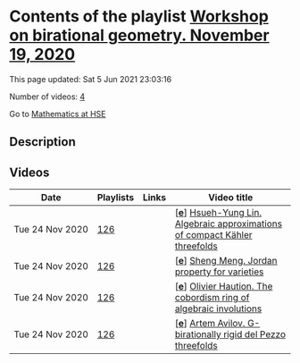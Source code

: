 # Contents of the playlist [Workshop on birational geometry. November 19, 2020](https://www.youtube.com/playlist?list=PLq3E5oubNNoBT1VTsQFTq-P1p8TPcr-6a)

This page updated: Sat 5 Jun 2021 23:03:16

Number of videos: [4](#videos)

Go to [Mathematics at HSE](../README.md)

## Description



## Videos

|Date|Playlists|Links|Video title|
|---|---|---|---|
| Tue&nbsp;24&nbsp;Nov&nbsp;2020 | [126](../playlists/126 "Workshop on birational geometry. November 19, 2020") |  | [[**e**](https://studio.youtube.com/video/dsbrIARqn_4/edit "Edit")] [Hsueh-Yung Lin. Algebraic approximations of compact Kähler threefolds](https://www.youtube.com/watch?v=dsbrIARqn_4&list=PLq3E5oubNNoBT1VTsQFTq-P1p8TPcr-6a) |
| Tue&nbsp;24&nbsp;Nov&nbsp;2020 | [126](../playlists/126 "Workshop on birational geometry. November 19, 2020") |  | [[**e**](https://studio.youtube.com/video/LGnWU7FhfZY/edit "Edit")] [Sheng Meng. Jordan property for varieties](https://www.youtube.com/watch?v=LGnWU7FhfZY&list=PLq3E5oubNNoBT1VTsQFTq-P1p8TPcr-6a) |
| Tue&nbsp;24&nbsp;Nov&nbsp;2020 | [126](../playlists/126 "Workshop on birational geometry. November 19, 2020") |  | [[**e**](https://studio.youtube.com/video/srhn1KhyKyU/edit "Edit")] [Olivier Haution. The cobordism ring of algebraic involutions](https://www.youtube.com/watch?v=srhn1KhyKyU&list=PLq3E5oubNNoBT1VTsQFTq-P1p8TPcr-6a) |
| Tue&nbsp;24&nbsp;Nov&nbsp;2020 | [126](../playlists/126 "Workshop on birational geometry. November 19, 2020") |  | [[**e**](https://studio.youtube.com/video/s3bp-uiYk64/edit "Edit")] [Artem Avilov. G-birationally rigid del Pezzo threefolds](https://www.youtube.com/watch?v=s3bp-uiYk64&list=PLq3E5oubNNoBT1VTsQFTq-P1p8TPcr-6a) |
